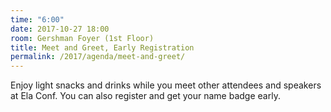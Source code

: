 ```yaml
---
time: "6:00"
date: 2017-10-27 18:00
room: Gershman Foyer (1st Floor)
title: Meet and Greet, Early Registration
permalink: /2017/agenda/meet-and-greet/
---
```


Enjoy light snacks and drinks while you meet other attendees and speakers at Ela Conf. You can also register and get your name badge early.

